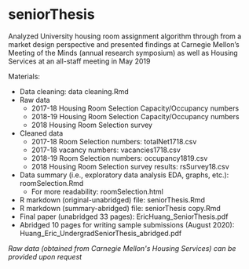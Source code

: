 # seniorThesis

Analyzed University housing room assignment algorithm through from a market design perspective and presented findings at Carnegie Mellon’s Meeting of the Minds (annual research symposium) as well as Housing Services at an all-staff meeting in May 2019

Materials:
+ Data cleaning: data cleaning.Rmd
+ Raw data
    + 2017-18 Housing Room Selection Capacity/Occupancy numbers
    + 2018-19 Housing Room Selection Capacity/Occupancy numbers
    + 2018 Housing Room Selection survey
+ Cleaned data
    + 2017-18 Room Selection numbers: totalNet1718.csv
    + 2017-18 vacancy numbers: vacancies1718.csv
    + 2018-19 Room Selection numbers: occupancy1819.csv
    + 2018 Housing Room Selection survey results: rsSurvey18.csv
+ Data summary (i.e., exploratory data analysis EDA, graphs, etc.): roomSelection.Rmd
    + For more readability: roomSelection.html
+ R markdown (original-unabridged) file: seniorThesis.Rmd
+ R markdown (summary-abridged) file: seniorThesis copy.Rmd
+ Final paper (unabridged 33 pages): EricHuang_SeniorThesis.pdf
+ Abridged 10 pages for writing sample submissions (August 2020): Huang_Eric_UndergradSeniorThesis_abridged.pdf


*Raw data (obtained from Carnegie Mellon's Housing Services) can be provided upon request*
